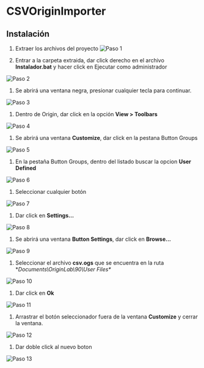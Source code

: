 # CSVOriginImporter

## Instalación

1. Extraer los archivos del proyecto
![Paso 1](docs/resources/instalacion-01.png)

1. Entrar a la carpeta extraida, dar click derecho en el archivo **Instalador.bat** y hacer click en Ejecutar como administrador

![Paso 2](docs/resources/instalacion-02.png)

1. Se abrirá una ventana negra, presionar cualquier tecla para continuar.

![Paso 3](docs/resources/instalacion-03.png)

1. Dentro de Origin, dar click en la opción **View > Toolbars**

![Paso 4](docs/resources/instalacion-04.png)

1. Se abrirá una ventana **Customize**, dar click en la pestana Button Groups

![Paso 5](docs/resources/instalacion-05.png)

1. En la pestaña Button Groups, dentro del listado buscar la opcion **User Defined**

![Paso 6](docs/resources/instalacion-06.png)

1. Seleccionar cualquier botón

![Paso 7](docs/resources/instalacion-07.png)

1. Dar click en **Settings...**

![Paso 8](docs/resources/instalacion-08.png)

1. Se abrirá una ventana **Button Settings**, dar click en **Browse...**

![Paso 9](docs/resources/instalacion-09.png)

1. Seleccionar el archivo **csv.ogs** que se encuentra en la ruta **Documents\OriginLab\90\User Files\**

![Paso 10](docs/resources/instalacion-10.png)

1. Dar click en **Ok**

![Paso 11](docs/resources/instalacion-11.png)

1. Arrastrar el botón seleccionador fuera de la ventana **Customize** y cerrar la ventana.

![Paso 12](docs/resources/instalacion-12.png)

1. Dar doble click al nuevo boton

![Paso 13](docs/resources/instalacion-13.png)
